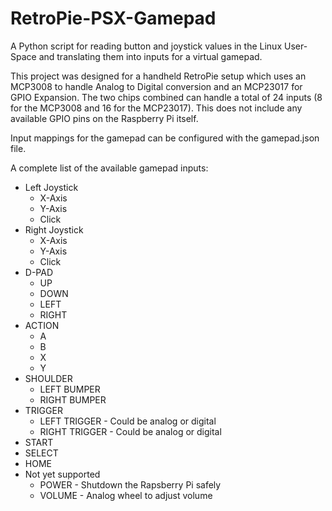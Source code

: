 # RetroPie-PSX-Gamepad
A Python script for reading button and joystick values in the Linux User-Space and translating them into inputs for a virtual gamepad.

This project was designed for a handheld RetroPie setup which uses an MCP3008 to handle Analog to Digital conversion and an MCP23017 for GPIO Expansion. The two chips combined can handle a total of 24 inputs (8 for the MCP3008 and 16 for the MCP23017). This does not include any available GPIO pins on the Raspberry Pi itself.

Input mappings for the gamepad can be configured with the gamepad.json file.

A complete list of the available gamepad inputs:
* Left Joystick
  * X-Axis
  * Y-Axis
  * Click
* Right Joystick
  * X-Axis
  * Y-Axis
  * Click
* D-PAD
  * UP
  * DOWN
  * LEFT
  * RIGHT
* ACTION
  * A
  * B
  * X
  * Y
* SHOULDER
  * LEFT BUMPER
  * RIGHT BUMPER
* TRIGGER
  * LEFT TRIGGER - Could be analog or digital
  * RIGHT TRIGGER - Could be analog or digital
* START
* SELECT
* HOME
* Not yet supported
  * POWER - Shutdown the Rapsberry Pi safely
  * VOLUME - Analog wheel to adjust volume
